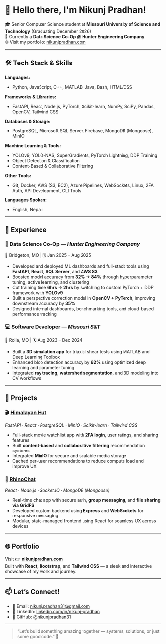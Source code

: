 # 👋 Hello there, I'm Nikunj Pradhan!

🎓 Senior Computer Science student at **Missouri University of Science and Technology** (Graduating December 2026)  
🔬 Currently a **Data Science Co-Op @ Hunter Engineering Company**  
🌐 Visit my portfolio: [nikunjpradhan.com](https://nikunjpradhan.com)

---

## 🛠️ Tech Stack & Skills

**Languages:**  
- Python, JavaScript, C++, MATLAB, Java, Bash, HTML/CSS

**Frameworks & Libraries:**  
- FastAPI, React, Node.js, PyTorch, Scikit-learn, NumPy, SciPy, Pandas, OpenCV, Tailwind CSS

**Databases & Storage:**  
- PostgreSQL, Microsoft SQL Server, Firebase, MongoDB (Mongoose), MinIO

**Machine Learning & Tools:**  
- YOLOv9, YOLO-NAS, SuperGradients, PyTorch Lightning, DDP Training  
- Object Detection & Classification  
- Content-Based & Collaborative Filtering

**Other Tools:**  
- Git, Docker, AWS (S3, EC2), Azure Pipelines, WebSockets, Linux, 2FA Auth, API Development, CLI Tools

**Languages Spoken:**  
- English, Nepali

---

## 💼 Experience

### 🧠 **Data Science Co-Op** — *Hunter Engineering Company*  
📍 Bridgeton, MO | 🗓️ Jan 2025 – Aug 2025  
- Developed and deployed ML dashboards and full-stack tools using **FastAPI**, **React**, **SQL Server**, and **AWS S3**  
- Boosted model accuracy from **32% → 84%** through hyperparameter tuning, active learning, and clustering  
- Cut training time **6hrs → 2hrs** by switching to custom PyTorch + DDP framework with **YOLOv9**  
- Built a perspective correction model in **OpenCV + PyTorch**, improving downstream accuracy by **35%**  
- Designed internal dashboards, benchmarking tools, and cloud-based performance tracking

### 💻 **Software Developer** — *Missouri S&T*  
📍 Rolla, MO | 🗓️ Aug 2023 – Dec 2024  
- Built a **3D simulation app** for triaxial shear tests using MATLAB and Deep Learning Toolbox  
- Enhanced blob detection accuracy by **62%** using optimized deep learning and parameter tuning  
- Integrated **ray tracing**, **watershed segmentation**, and 3D modeling into CV workflows

---

## 🚀 Projects

### 🎬 [**Himalayan Hut**](https://github.com/nikunjpradhan31/himalayan-hut)
*FastAPI · React · PostgreSQL · MinIO · Scikit-learn · Tailwind CSS*  
- Full-stack movie watchlist app with **2FA login**, user ratings, and sharing features  
- Built **content-based** and **collaborative filtering** recommendation systems  
- Integrated **MinIO** for secure and scalable media storage  
- Cached per-user recommendations to reduce compute load and improve UX

### 💬 [**RhinoChat**](https://github.com/nikunjpradhan31/rhinochat)
*React · Node.js · Socket.IO · MongoDB (Mongoose)*  
- Real-time chat app with secure auth, **group messaging**, and **file sharing via GridFS**  
- Developed custom backend using **Express** and **WebSockets** for responsive messaging  
- Modular, state-managed frontend using React for seamless UX across devices

---

## 🌐 Portfolio

Visit 👉 **[nikunjpradhan.com](https://nikunjpradhan.com)**  
Built with **React**, **Bootstrap**, and **Tailwind CSS** — a sleek and interactive showcase of my work and journey.

---

## 📫 Let’s Connect!

- 📧 Email: nikunj.pradhan31@gmail.com  
- 🔗 LinkedIn: [linkedin.com/in/nikunj-pradhan](https://www.linkedin.com/in/nikunj-pradhan)  
- 🐙 GitHub: [@nikunjpradhan31](https://github.com/nikunjpradhan31)

---

> “Let’s build something amazing together — systems, solutions, or just some good code.” 🚀
